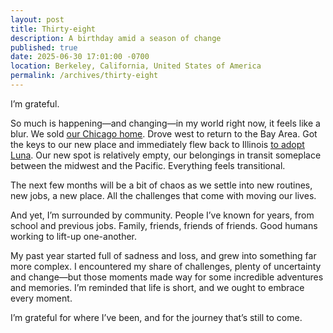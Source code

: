 ```yaml
---
layout: post
title: Thirty-eight
description: A birthday amid a season of change
published: true
date: 2025-06-30 17:01:00 -0700
location: Berkeley, California, United States of America
permalink: /archives/thirty-eight
---
```

I’m grateful.

So much is happening—and changing—in my world right now, it feels like a blur. We sold [our Chicago home](/archives/chicago). Drove west to return to the Bay Area. Got the keys to our new place and immediately flew back to Illinois [to adopt Luna](/archives/meet-luna). Our new spot is relatively empty, our belongings in transit someplace between the midwest and the Pacific. Everything feels transitional.

The next few months will be a bit of chaos as we settle into new routines, new jobs, a new place. All the challenges that come with moving our lives.

And yet, I’m surrounded by community. People I’ve known for years, from school and previous jobs. Family, friends, friends of friends. Good humans working to lift-up one-another.

My past year started full of sadness and loss, and grew into something far more complex. I encountered my share of challenges, plenty of uncertainty and change—but those moments made way for some incredible adventures and memories. I’m reminded that life is short, and we ought to embrace every moment.

I’m grateful for where I’ve been, and for the journey that’s still to come.
